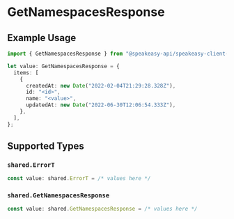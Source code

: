 # GetNamespacesResponse

## Example Usage

```typescript
import { GetNamespacesResponse } from "@speakeasy-api/speakeasy-client-sdk-typescript/sdk/models/operations";

let value: GetNamespacesResponse = {
  items: [
    {
      createdAt: new Date("2022-02-04T21:29:28.328Z"),
      id: "<id>",
      name: "<value>",
      updatedAt: new Date("2022-06-30T12:06:54.333Z"),
    },
  ],
};
```

## Supported Types

### `shared.ErrorT`

```typescript
const value: shared.ErrorT = /* values here */
```

### `shared.GetNamespacesResponse`

```typescript
const value: shared.GetNamespacesResponse = /* values here */
```

